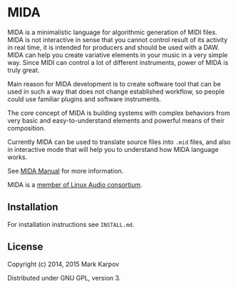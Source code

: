 # MIDA

MIDA is a minimalistic language for algorithmic generation of MIDI
files. MIDA is not interactive in sense that you cannot control result
of its activity in real time, it is intended for producers and should
be used with a DAW. MIDA can help you create variative elements in
your music in a very simple way. Since MIDI can control a lot of
different instruments, power of MIDA is truly great.

Main reason for MIDA development is to create software tool that can
be used in such a way that does not change established workflow, so
people could use familiar plugins and software instruments.

The core concept of MIDA is building systems with complex behaviors
from very basic and easy-to-understand elements and powerful means of
their composition.

Currently MIDA can be used to translate source files into `.mid` files, and
also in interactive mode that will help you to understand how MIDA language
works.

See [MIDA Manual](https://mrkkrp.github.io/mida/) for more information.

MIDA is a
[member of Linux Audio consortium](http://linuxaudio.org/members.html).

## Installation

For installation instructions see `INSTALL.md`.

## License

Copyright (c) 2014, 2015 Mark Karpov

Distributed under GNU GPL, version 3.
